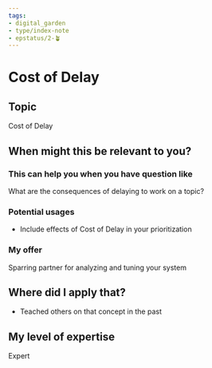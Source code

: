 ```yaml
---
tags: 
- digital_garden
- type/index-note
- epstatus/2-🪴
---
```

# Cost of Delay
## Topic

Cost of Delay

## When might this be relevant to you?

### This can help you when you have question like

What are the consequences of delaying to work on a topic?

### Potential usages

-   Include effects of Cost of Delay in your prioritization
    

### My offer

Sparring partner for analyzing and tuning your system

## Where did I apply that?

-   Teached others on that concept in the past
    

## My level of expertise

Expert